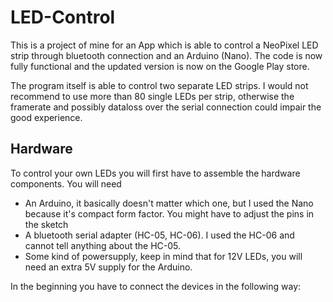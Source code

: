 # LED-Control

This is a project of mine for an App which is able to control a NeoPixel LED strip through bluetooth connection and an Arduino (Nano).
The code is now fully functional and the updated version is now on the Google Play store.

The program itself is able to control two separate LED strips. I would not recommend to use more than 80 single LEDs per strip, otherwise the framerate and possibly dataloss over the serial connection could impair the good experience.

## Hardware

To control your own LEDs you will first have to assemble the hardware components. You will need
 - An Arduino, it basically doesn't matter which one, but I used the Nano because it's compact form factor. You might have to adjust the pins in the sketch
 - A bluetooth serial adapter (HC-05, HC-06). I used the HC-06 and cannot tell anything about the HC-05.
 - Some kind of powersupply, keep in mind that for 12V LEDs, you will need an extra 5V supply for the Arduino.

In the beginning you have to connect the devices in the following way: 

